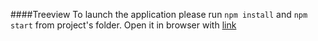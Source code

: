 ####Treeview
To launch the application please run `npm install` and `npm start` from project's folder.
Open it in browser with [link](http://localhost:8000/index.html)